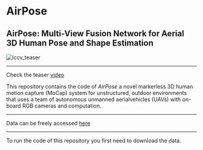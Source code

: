 # AirPose
## AirPose: Multi-View Fusion Network for Aerial 3D Human Pose and Shape Estimation

![iccv_teaser](https://user-images.githubusercontent.com/19806758/145577115-c1f08e0b-527e-4ada-bbbf-2c5d0dde632b.png)
_________

Check the teaser [video](https://www.youtube.com/watch?v=gUKMepNm-HQ/)

This repository contains the code of _AirPose_ a novel markerless 3D human motion capture (MoCap) system for unstructured, outdoor environments that uses a team of autonomous unmanned aerialvehicles (UAVs) with on-board RGB cameras and computation.
_________

Data can be freely accessed [here]()

_________

To run the code of this repository you first need to download the data.

